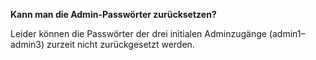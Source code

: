 **Kann man die Admin-Passwörter zurücksetzen?**

Leider können die Passwörter der drei initialen Adminzugänge (admin1–admin3) zurzeit nicht zurückgesetzt werden.
